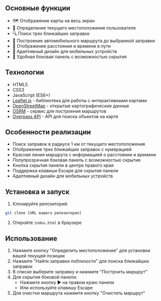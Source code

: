 ## Основные функции


- 🗺️ Отображение карты на весь экран
- 📍 Определение текущего местоположения пользователя
- 🔍 Поиск трех ближайших заправок
- 🚗 Построение автомобильного маршрута до выбранной заправки
- 📏 Отображение расстояния и времени в пути
- 📱 Адаптивный дизайн для мобильных устройств
- 🎯 Удобная боковая панель с возможностью скрытия

## Технологии

- HTML5
- CSS3
- JavaScript (ES6+)
- [Leaflet.js](https://leafletjs.com/) - библиотека для работы с интерактивными картами
- [OpenStreetMap](https://www.openstreetmap.org/) - открытые картографические данные
- [OSRM](https://project-osrm.org/) - сервис для построения маршрутов
- [Overpass API](https://wiki.openstreetmap.org/wiki/Overpass_API) - API для поиска объектов на карте

## Особенности реализации

- Поиск заправок в радиусе 1 км от текущего местоположения
- Отображение трех ближайших заправок с нумерацией
- Красная линия маршрута с информацией о расстоянии и времени
- Полупрозрачная боковая панель с возможностью скрытия
- Кнопка скрытия панели в центре правого края
- Поддержка клавиши Escape для скрытия панели
- Адаптивный дизайн для мобильных устройств

## Установка и запуск

1. Клонируйте репозиторий:
```bash
git clone [URL вашего репозитория]
```

2. Откройте `index.html` в браузере

## Использование

1. Нажмите кнопку "Определить местоположение" для установки вашей текущей позиции
2. Нажмите "Найти заправки поблизости" для поиска ближайших заправок
3. В списке выберите заправку и нажмите "Построить маршрут"
4. Для скрытия боковой панели:
   - Нажмите кнопку ▶ на правом краю панели
   - Или используйте клавишу Escape
5. Для очистки маршрута нажмите кнопку "Очистить маршрут"
